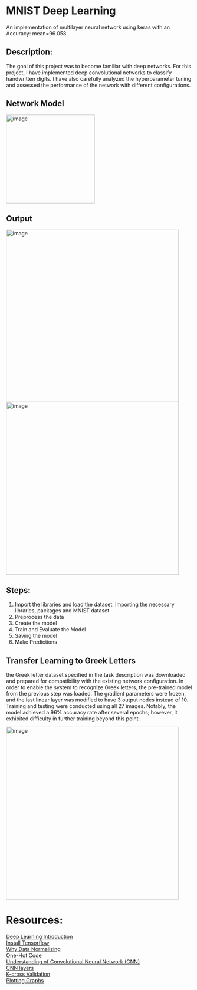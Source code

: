 # MNIST Deep Learning


An implementation of multilayer neural network using keras with an Accuracy: mean=96.058 

## Description:

The goal of this project was to become familiar with deep networks. For this project, I have implemented deep convolutional networks to classify handwritten digits. I have also carefully analyzed the hyperparameter tuning and assessed the performance of the network with different configurations.

## Network Model
<img width="240" alt="image" src="https://github.com/Ashay1301/MNIST-DeepLearning/assets/69242688/cf3e014e-5a23-4c01-a8c9-8629d8d4046e">

## Output
<img width="468" alt="image" src="https://github.com/Ashay1301/MNIST-DeepLearning/assets/69242688/62a53d38-55a2-48ca-8aa2-7d51f6213542">
<img width="468" alt="image" src="https://github.com/Ashay1301/MNIST-DeepLearning/assets/69242688/3f83d896-d6da-4317-bb50-992fd9c0d3e4">



## Steps:

1. Import the libraries and load the dataset: Importing the necessary libraries, packages and MNIST dataset
2. Preprocess the data
3. Create the model
4. Train and Evaluate the Model
5. Saving the model
6. Make Predictions

## Transfer Learning to Greek Letters

the Greek letter dataset specified in the task description was downloaded and prepared for compatibility with the existing network configuration. In order to enable the system to recognize Greek letters, the pre-trained model from the previous step was loaded. The gradient parameters were frozen, and the last linear layer was modified to have 3 output nodes instead of 10. Training and testing were conducted using all 27 images. Notably, the model achieved a 96% accuracy rate after several epochs; however, it exhibited difficulty in further training beyond this point.


<img width="468" alt="image" src="https://github.com/Ashay1301/MNIST-DeepLearning/assets/69242688/ac42e39a-7b72-4df6-9813-f3be14119887">




# Resources:
[Deep Learning Introduction](https://medium.com/r/?url=https%3A%2F%2Fwww.forbes.com%2Fsites%2Fbernardmarr%2F2018%2F10%2F01%2Fwhat-is-deep-learning-ai-a-simple-guide-with-8-practical-examples%2F%235a233f778d4b)<br/>
[Install Tensorflow](https://medium.com/@cran2367/install-and-setup-tensorflow-2-0-2c4914b9a265)<br/>
[Why Data Normalizing](https://medium.com/@urvashilluniya/why-data-normalization-is-necessary-for-machine-learning-models-681b65a05029)<br/>
[One-Hot Code](https://medium.com/r/?url=https%3A%2F%2Fmachinelearningmastery.com%2Fwhy-one-hot-encode-data-in-machine-learning%2F)<br/>
[Understanding of Convolutional Neural Network (CNN)](https://medium.com/@RaghavPrabhu/understanding-of-convolutional-neural-network-cnn-deep-learning-99760835f148%20https://www.youtube.com/watch?v=YRhxdVk_sIs)<br/>
[CNN layers](https://medium.com/r/?url=https%3A%2F%2Fwww.tensorflow.org%2Fapi_docs%2Fpython%2Ftf%2Fkeras%2Flayers%2FLayer)<br/>
[K-cross Validation](https://medium.com/r/?url=https%3A%2F%2Fwww.youtube.com%2Fwatch%3Fv%3DTIgfjmp-4BA)<br/>
[Plotting Graphs](https://medium.com/r/?url=https%3A%2F%2Fmatplotlib.org%2Fapi%2Fpyplot_api.html)<br/>
